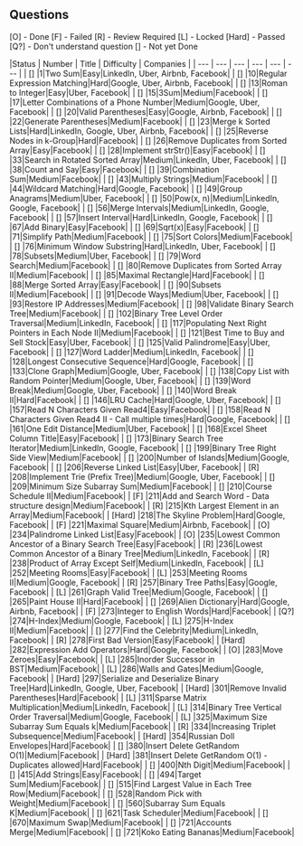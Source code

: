 ## Questions

[O] - Done
[F] - Failed
[R] - Review Required
[L] - Locked
[Hard] - Passed
[Q?] - Don't understand question
[] - Not yet Done

|Status | Number | Title | Difficulty | Companies |
| --- | --- | --- | --- | --- | --- |
| [] |1|Two Sum|Easy|LinkedIn, Uber, Airbnb, Facebook|
| [] |10|Regular Expression Matching|Hard|Google, Uber, Airbnb, Facebook|
| [] |13|Roman to Integer|Easy|Uber, Facebook|
| [] |15|3Sum|Medium|Facebook|
| [] |17|Letter Combinations of a Phone Number|Medium|Google, Uber, Facebook|
| [] |20|Valid Parentheses|Easy|Google, Airbnb, Facebook|
| [] |22|Generate Parentheses|Medium|Facebook|
| [] |23|Merge k Sorted Lists|Hard|LinkedIn, Google, Uber, Airbnb, Facebook|
| [] |25|Reverse Nodes in k-Group|Hard|Facebook|
| [] |26|Remove Duplicates from Sorted Array|Easy|Facebook|
| [] |28|Implement strStr()|Easy|Facebook|
| [] |33|Search in Rotated Sorted Array|Medium|LinkedIn, Uber, Facebook|
| [] |38|Count and Say|Easy|Facebook|
| [] |39|Combination Sum|Medium|Facebook|
| [] |43|Multiply Strings|Medium|Facebook|
| [] |44|Wildcard Matching|Hard|Google, Facebook|
| [] |49|Group Anagrams|Medium|Uber, Facebook|
| [] |50|Pow(x, n)|Medium|LinkedIn, Google, Facebook|
| [] |56|Merge Intervals|Medium|LinkedIn, Google, Facebook|
| [] |57|Insert Interval|Hard|LinkedIn, Google, Facebook|
| [] |67|Add Binary|Easy|Facebook|
| [] |69|Sqrt(x)|Easy|Facebook|
| [] |71|Simplify Path|Medium|Facebook|
| [] |75|Sort Colors|Medium|Facebook|
| [] |76|Minimum Window Substring|Hard|LinkedIn, Uber, Facebook|
| [] |78|Subsets|Medium|Uber, Facebook|
| [] |79|Word Search|Medium|Facebook|
| [] |80|Remove Duplicates from Sorted Array II|Medium|Facebook|
| [] |85|Maximal Rectangle|Hard|Facebook|
| [] |88|Merge Sorted Array|Easy|Facebook|
| [] |90|Subsets II|Medium|Facebook|
| [] |91|Decode Ways|Medium|Uber, Facebook|
| [] |93|Restore IP Addresses|Medium|Facebook|
| [] |98|Validate Binary Search Tree|Medium|Facebook|
| [] |102|Binary Tree Level Order Traversal|Medium|LinkedIn, Facebook|
| [] |117|Populating Next Right Pointers in Each Node II|Medium|Facebook|
| [] |121|Best Time to Buy and Sell Stock|Easy|Uber, Facebook|
| [] |125|Valid Palindrome|Easy|Uber, Facebook|
| [] |127|Word Ladder|Medium|LinkedIn, Facebook|
| [] |128|Longest Consecutive Sequence|Hard|Google, Facebook|
| [] |133|Clone Graph|Medium|Google, Uber, Facebook|
| [] |138|Copy List with Random Pointer|Medium|Google, Uber, Facebook|
| [] |139|Word Break|Medium|Google, Uber, Facebook|
| [] |140|Word Break II|Hard|Facebook|
| [] |146|LRU Cache|Hard|Google, Uber, Facebook|
| [] |157|Read N Characters Given Read4|Easy|Facebook|
| [] |158|Read N Characters Given Read4 II - Call multiple times|Hard|Google, Facebook|
| [] |161|One Edit Distance|Medium|Uber, Facebook|
| [] |168|Excel Sheet Column Title|Easy|Facebook|
| [] |173|Binary Search Tree Iterator|Medium|LinkedIn, Google, Facebook|
| [] |199|Binary Tree Right Side View|Medium|Facebook|
| [] |200|Number of Islands|Medium|Google, Facebook|
| [] |206|Reverse Linked List|Easy|Uber, Facebook|
| [R] |208|Implement Trie (Prefix Tree)|Medium|Google, Uber, Facebook|
| [] |209|Minimum Size Subarray Sum|Medium|Facebook|
| [] |210|Course Schedule II|Medium|Facebook|
| [F] |211|Add and Search Word - Data structure design|Medium|Facebook|
| [R] |215|Kth Largest Element in an Array|Medium|Facebook|
| [Hard] |218|The Skyline Problem|Hard|Google, Facebook|
| [F] |221|Maximal Square|Medium|Airbnb, Facebook|
| [O] |234|Palindrome Linked List|Easy|Facebook|
| [O] |235|Lowest Common Ancestor of a Binary Search Tree|Easy|Facebook|
| [R] |236|Lowest Common Ancestor of a Binary Tree|Medium|LinkedIn, Facebook|
| [R] |238|Product of Array Except Self|Medium|LinkedIn, Facebook|
| [L] |252|Meeting Rooms|Easy|Facebook|
| [L] |253|Meeting Rooms II|Medium|Google, Facebook|
| [R] |257|Binary Tree Paths|Easy|Google, Facebook|
| [L] |261|Graph Valid Tree|Medium|Google, Facebook|
| [] |265|Paint House II|Hard|Facebook|
| [] |269|Alien Dictionary|Hard|Google, Airbnb, Facebook|
| [F] |273|Integer to English Words|Hard|Facebook|
| [Q?] |274|H-Index|Medium|Google, Facebook|
| [L] |275|H-Index II|Medium|Facebook|
| [] |277|Find the Celebrity|Medium|LinkedIn, Facebook|
| [R] |278|First Bad Version|Easy|Facebook|
| [Hard] |282|Expression Add Operators|Hard|Google, Facebook|
| [O] |283|Move Zeroes|Easy|Facebook|
| [L] |285|Inorder Successor in BST|Medium|Facebook|
| [L] |286|Walls and Gates|Medium|Google, Facebook|
| [Hard] |297|Serialize and Deserialize Binary Tree|Hard|LinkedIn, Google, Uber, Facebook|
| [Hard] |301|Remove Invalid Parentheses|Hard|Facebook|
| [L] |311|Sparse Matrix Multiplication|Medium|LinkedIn, Facebook|
| [L] |314|Binary Tree Vertical Order Traversal|Medium|Google, Facebook|
| [L] |325|Maximum Size Subarray Sum Equals k|Medium|Facebook|
| [R] |334|Increasing Triplet Subsequence|Medium|Facebook|
| [Hard] |354|Russian Doll Envelopes|Hard|Facebook|
| [] |380|Insert Delete GetRandom O(1)|Medium|Facebook|
| [Hard] |381|Insert Delete GetRandom O(1) - Duplicates allowed|Hard|Facebook|
| [] |400|Nth Digit|Medium|Facebook|
| [] |415|Add Strings|Easy|Facebook|
| [] |494|Target Sum|Medium|Facebook|
| [] |515|Find Largest Value in Each Tree Row|Medium|Facebook|
| [] |528|Random Pick with Weight|Medium|Facebook|
| [] |560|Subarray Sum Equals K|Medium|Facebook|
| [] |621|Task Scheduler|Medium|Facebook|
| [] |670|Maximum Swap|Medium|Facebook|
| [] |721|Accounts Merge|Medium|Facebook|
| [] |721|Koko Eating Bananas|Medium|Facebook|